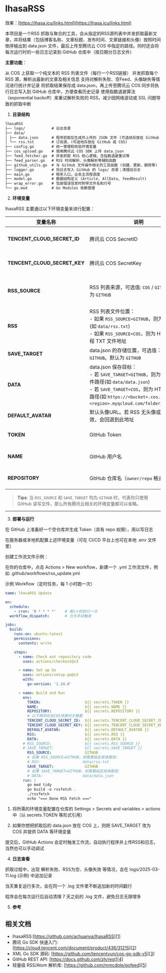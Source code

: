 # lhasaRSS

效果：[https://lhasa.icu/links.html](https://lhasa.icu/links.html)

本项目是一个RSS 抓取与聚合的工具，会从指定的RSS源列表中并发抓取最新文章，并将结果（包括博客名称、文章标题、发布时间、文章链接和头像）按照时间倒序输出到 data.json 文件，最后上传至腾讯云 COS 中指定的路径。同时还会将每次运行时的一些日志记录到 GitHub 仓库中（按日期分日志文件）

**主要功能**：

从 COS 上获取一个纯文本的 RSS 列表文件（每行一个RSS链接）
并发抓取每个 RSS 源，解析出最新的文章及相关信息
支持对解析失败、空Feed、头像缺失等情况进行统计并记录
将抓取结果保存成 data.json，再上传至腾讯云 COS
同步将执行日志写入到 GitHub 仓库中，方便查看历史记录
使用指数退避算法（exponential backoff）来重试解析失败的 RSS，减少因网络波动或 SSL 问题导致的抓取中断

1. **目录结构**

```txt
lhasaRSS
├── logs/            # 日志目录
├── data/
│ ├── data.json      # 程序抓取后生成并上传的 JSON 文件 (可选地存放在 GitHub 或 COS)
│ └── rss.txt        # 订阅源，(可选地存放在 GitHub 或 COS)
├── config.go        # 统一管理和校验环境变量
├── cos_upload.go    # 使用腾讯云 COS SDK 上传 data.json
├── feed_fetcher.go  # 并发抓取 RSS 核心逻辑，含指数退避重试等
├── feed_parser.go   # RSS 时间解析、头像解析等辅助函数
├── github_utils.go  # 与 GitHub 文件操作相关的工具函数 (创建、更新、删除等)
├── logger.go        # 将日志写入 GitHub 的 logs/ 目录；清理旧日志
├── main.go          # 程序入口，业务主流程调度
├── model.go         # 数据结构定义 (Article, AllData, feedResult)
├── wrap_error.go    # 包装错误信息时附带文件名和行号
└── go.mod           # Go Modules 依赖管理
```

2. **环境变量**

lhasaRSS 主要通过以下环境变量来进行配置：

| 变量名称                     | 说明                                                                                                                | 必填条件                                                                                                          |
|------------------------------|-----------------------------------------------------------------------------------------------------------------------|-------------------------------------------------------------------------------------------------------------------|
| **TENCENT_CLOUD_SECRET_ID**  | 腾讯云 COS SecretID                                                                                                  | 当 `RSS_SOURCE=COS` **或** `SAVE_TARGET=COS` 时必须设置                                                           |
| **TENCENT_CLOUD_SECRET_KEY** | 腾讯云 COS SecretKey                                                                                                 | 当 `RSS_SOURCE=COS` **或** `SAVE_TARGET=COS` 时必须设置                                                           |
| **RSS_SOURCE**              | RSS 列表来源，可选值: `COS` / `GITHUB`。默认为 `GITHUB`                                                               | 若选择 `COS`，需要额外提供 `RSS` 环境变量指向远程 TXT 文件地址                                                    |
| **RSS**                     | RSS 列表文件位置：<br/>- 如果 `RSS_SOURCE=GITHUB`，则为本地路径(如 `data/rss.txt`)<br/>- 如果 `RSS_SOURCE=COS`，则为 HTTP(S) 远程 TXT 文件地址 | 当 `RSS_SOURCE=COS` 时必填；若 `RSS_SOURCE=GITHUB` 未指定，则默认为 `data/rss.txt`                                |
| **SAVE_TARGET**             | data.json 的存储位置，可选值：`COS` / `GITHUB`。默认为 `GITHUB`                                                        | 当选择 `COS` 时需要提供 `DATA` 环境变量                                                                           |
| **DATA**                    | data.json 保存目标：<br/>- 若 `SAVE_TARGET=GITHUB`，则为 GitHub 文件路径(如 `data/data.json`)<br/>- 若 `SAVE_TARGET=COS`，则为 HTTP(S) 上传路径(如 `https://<bucket>.cos.ap-<region>.myqcloud.com/folder/data.json`) | 当 `SAVE_TARGET=COS` 时必填；若 `SAVE_TARGET=GITHUB` 未指定，则默认为 `data/data.json`                            |
| **DEFAULT_AVATAR**          | 默认头像URL。若 RSS 无头像或头像URL失效，会回退到此地址                                                               | 可选                                                                                                              |
| **TOKEN**                   | GitHub Token                                                                                                          | 当 `SAVE_TARGET=GITHUB` 时必须设置                                                                                |
| **NAME**                    | GitHub 用户名                                                                                                          | 当 `SAVE_TARGET=GITHUB` 时必须设置                                                                                |
| **REPOSITORY**              | GitHub 仓库名（`owner/repo` 格式）                                                                                    | 当 `SAVE_TARGET=GITHUB` 时必须设置                                                                                |

> **Tips**: 当 `RSS_SOURCE` 和 `SAVE_TARGET` 均为 `GITHUB` 时，代表你只使用 GitHub 读写文件，那么所有腾讯云相关的环境变量都可以省略。

---

3. **部署与运行**

在 GitHub 上准备好一个空仓库并生成 Token（具有 repo 权限），用以写日志

在服务器或本地机配置上述环境变量（可在 CI/CD 平台上也可在本地 .env 文件里）

创建工作流文件示例：

在你的仓库中，点击 Actions > New workflow，新建一个 .yml 工作流文件，例如 .github/workflows/rss_update.yml

示例 Workflow（定时任务，每 1 小时跑一次）

```yml
name: lhasaRSS Update

on:
  schedule:
    - cron: '0 * * * *'    # 每1小时执行一次
  workflow_dispatch:       # 允许手动触发

jobs:
  build:
    runs-on: ubuntu-latest
    permissions:
      contents: write

    steps:
      - name: Check out repository code
        uses: actions/checkout@v3

      - name: Set up Go
        uses: actions/setup-go@v3
        with:
          go-version: '1.24.0'

      - name: Build and Run
        env:
          TOKEN:                    ${{ secrets.TOKEN }}
          NAME:                     ${{ secrets.NAME }}
          REPOSITORY:               ${{ secrets.REPOSITORY }}
          # 以下两项仅在COS场景时才需要
          TENCENT_CLOUD_SECRET_ID:  ${{ secrets.TENCENT_CLOUD_SECRET_ID }}
          TENCENT_CLOUD_SECRET_KEY: ${{ secrets.TENCENT_CLOUD_SECRET_KEY }}
          DEFAULT_AVATAR:           ${{ secrets.DEFAULT_AVATAR }}
          RSS:                      ${{ secrets.RSS }}
          DATA:                     ${{ secrets.DATA }}
        # RSS_SOURCE:               ${{ secrets.RSS_SOURCE }}
        # SAVE_TARGET:              ${{ secrets.SAVE_TARGET }}
          RSS_SOURCE:               GITHUB
          # 如果 RSS_SOURCE=GITHUB，但需要指定具体路径:
          # RSS:                   data/rss.txt
          SAVE_TARGET:              GITHUB
          # 如果 SAVE_TARGET=GITHUB，但需要指定具体路径:
          # DATA:                  data/data.json
        run: |
          go mod tidy
          go build -o rssfetch .
          ./rssfetch
          echo "=== Done RSS Fetch ==="
```

1. 将所需的环境变量配置在仓库的 Settings > Secrets and variables > actions 中（以 secrets.TOKEN 等形式引用）

2. 如果你想把抓取后的 data.json 放在 COS 上，则把 SAVE_TARGET 改为 COS 并提供 DATA 等环境变量

提交后，GitHub Actions 会定时触发工作流，自动执行程序并上传RSS和日志，当然也可以手动调试

4. **日志查看**

抓取过程中，出现 解析失败、RSS为空、头像失效 等情况，会在 logs/2025-03-11.log (示例) 中追加记录

当天重复运行多次，会在同一个 .log 文件里不断追加新的时间戳行

程序会在每次运行后自动清理 7 天之前的 .log 文件，避免日志无限增多

5. **参考**
## 相关文档
* lhasaRSS:[https://github.com/achuanya/lhasaRSS][1]
* 腾讯 Go SDK 快速入门: [https://cloud.tencent.com/document/product/436/31215][2]
* XML Go SDK 源码: [https://github.com/tencentyun/cos-go-sdk-v5][3]
* GitHub REST API: [https://docs.github.com/zh/rest][4]
* 轻量级 RSS/Atom 解析库: [https://github.com/mmcdole/gofeed][5]

[1]:https://github.com/achuanya/lhasaRSS
[2]:https://cloud.tencent.com/document/product/436/31215
[3]:https://github.com/tencentyun/cos-go-sdk-v5
[4]:https://docs.github.com/zh/rest
[5]:https://github.com/mmcdole/gofeed